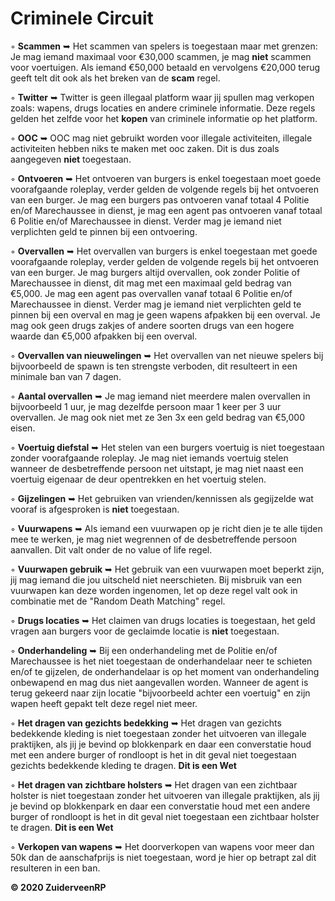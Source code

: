 # Criminele Circuit

◦ <b>Scammen</b> ➥ Het scammen van spelers is toegestaan maar met grenzen: Je mag iemand maximaal voor €30,000 scammen, je mag <b>niet</b> scammen voor voertuigen. Als iemand €50,000 betaald en vervolgens €20,000 terug geeft telt dit ook als het breken van de <b>scam</b> regel.

◦ <b>Twitter</b> ➥ Twitter is geen illegaal platform waar jij spullen mag verkopen zoals: wapens, drugs locaties en andere criminele informatie. Deze regels gelden het zelfde voor het <b>kopen</b> van criminele informatie op het platform.

◦ <b>OOC</b> ➥ OOC mag niet gebruikt worden voor illegale activiteiten, illegale activiteiten hebben niks te maken met ooc zaken. Dit is dus zoals aangegeven <b>niet</b> toegestaan.

◦ <b>Ontvoeren</b> ➥ Het ontvoeren van burgers is enkel toegestaan moet goede voorafgaande roleplay, verder gelden de volgende regels bij het ontvoeren van een burger. Je mag een burgers pas ontvoeren vanaf totaal 4 Politie en/of Marechaussee in dienst, je mag een agent pas ontvoeren vanaf totaal 6 Politie en/of Marechaussee in dienst. Verder mag je iemand niet verplichten geld te pinnen bij een ontvoering.

◦ <b>Overvallen</b> ➥ Het overvallen van burgers is enkel toegestaan met goede voorafgaande roleplay, verder gelden de volgende regels bij het ontvoeren van een burger. Je mag burgers altijd overvallen, ook zonder Politie of Marechaussee in dienst, dit mag met een maximaal geld bedrag van €5,000. Je mag een agent pas overvallen vanaf totaal 6 Politie en/of Marechaussee in dienst. Verder mag je iemand niet verplichten geld te pinnen bij een overval en mag je geen wapens afpakken bij een overval. Je mag ook geen drugs zakjes of andere soorten drugs van een hogere waarde dan €5,000 afpakken bij een overval.

◦ <b>Overvallen van nieuwelingen</b> ➥ Het overvallen van net nieuwe spelers bij bijvoorbeeld de spawn is ten strengste verboden, dit resulteert in een minimale ban van 7 dagen.

◦ <b>Aantal overvallen</b> ➥ Je mag iemand niet meerdere malen overvallen in bijvoorbeeld 1 uur, je mag dezelfde persoon maar 1 keer per 3 uur overvallen. Je mag ook niet met ze 3en 3x een geld bedrag van €5,000 eisen.

◦ <b>Voertuig diefstal</b> ➥ Het stelen van een burgers voertuig is niet toegestaan zonder voorafgaande roleplay. Je mag niet iemands voertuig stelen wanneer de desbetreffende persoon net uitstapt, je mag niet naast een voertuig eigenaar de deur opentrekken en het voertuig stelen.

◦ <b>Gijzelingen</b> ➥ Het gebruiken van vrienden/kennissen als gegijzelde wat vooraf is afgesproken is <b>niet</b> toegestaan. 

◦ <b>Vuurwapens</b> ➥ Als iemand een vuurwapen op je richt dien je te alle tijden mee te werken, je mag niet wegrennen of de desbetreffende persoon aanvallen. Dit valt onder de no value of life regel.

◦ <b>Vuurwapen gebruik</b> ➥ Het gebruik van een vuurwapen moet beperkt zijn, jij mag iemand die jou uitscheld niet neerschieten. Bij misbruik van een vuurwapen kan deze worden ingenomen, let op deze regel valt ook in combinatie met de "Random Death Matching" regel.

◦ <b>Drugs locaties</b> ➥ Het claimen van drugs locaties is toegestaan, het geld vragen aan burgers voor de geclaimde locatie is <b>niet</b> toegestaan.

◦ <b>Onderhandeling</b> ➥ Bij een onderhandeling met de Politie en/of Marechaussee is het niet toegestaan de onderhandelaar neer te schieten en/of te gijzelen, de onderhandelaar is op het moment van onderhandeling onbewapend en mag dus niet aangevallen worden. Wanneer de agent is terug gekeerd naar zijn locatie "bijvoorbeeld achter een voertuig" en zijn wapen heeft gepakt telt deze regel niet meer.

◦ <b>Het dragen van gezichts bedekking</b> ➥ Het dragen van gezichts bedekkende kleding is niet toegestaan zonder het uitvoeren van illegale praktijken, als jij je bevind op blokkenpark en daar een converstatie houd met een andere burger of rondloopt is het in dit geval niet toegestaan gezichts bedekkende kleding te dragen. <b>Dit is een Wet</b>

◦ <b>Het dragen van zichtbare holsters</b> ➥ Het dragen van een zichtbaar holster is niet toegestaan zonder het uitvoeren van illegale praktijken, als jij je bevind op blokkenpark en daar een converstatie houd met een andere burger of rondloopt is het in dit geval niet toegestaan een zichtbaar holster te dragen. <b>Dit is een Wet</b>

◦ <b>Verkopen van wapens</b> ➥ Het doorverkopen van wapens voor meer dan 50k dan de aanschafprijs is niet toegestaan, word je hier op betrapt zal dit resulteren in een ban. <b>

© 2020 ZuiderveenRP
